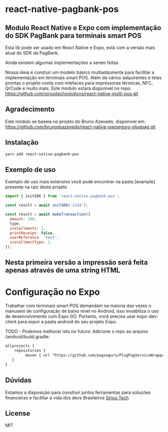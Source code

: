 # react-native-pagbank-pos

## Modulo React Native e Expo com implementação do SDK PagBank para terminais smart POS

Esta lib pode ser usado em React Native e Expo, está com a versão mais atual do SDK da PagBank.

Ainda existem algumas implementações a serem feitas

Nossa ideia é constuir um modelo básico multiadquirente para facilitar a implementação em terminais smart POS. 
Além de vários adquirentes e telas prontas o projeto conta com intefaces para impressoras térmicas, NFC, QrCode e muito mais.
Este modulo estará disponível no repo: https://github.com/siriustechsolutions/react-native-multi-pos.git

## Agradecimento

Este módulo se baseia no projeto do Bruno Azevedo, disponível em:
https://github.com/brunodsazevedo/react-native-pagseguro-plugpag.git

## Instalação

```sh
yarn add react-native-pagbank-pos
```

## Exemplo de uso

Exemplo de uso mais extensivo você pode encontrar na pasta [example] presente na raiz deste projeto

```js
import { initSDK } from 'react-native-pagbank-pos';

const result = await initSDK('1234');
```

```js
const result = await makeTransaction({
  amount: 100,
  type,
  installments: 1,
  printReceipt: false,
  userReference: 'test',
  installmentType: 1,
});
```

## Nesta primeira versão a impressão será feita apenas através de uma string HTML

# Configuração no Expo

Trabalhar com terminais smart POS demandam na maioria das vezes o manuseio de configuração de baixo nível no Android, isso inviabiliza o uso de desenvolvimento com Expo GO.
Portanto, você precisa usar expo-dev-client para expor a pasta android do seu projeto Expo.

TODO - Podemos melhorar isto no futuro:
Adicione o repo ao arquivo /android/build.gradle:

```xml
allprojects {
    repositories {
         maven { url "https://github.com/pagseguro/PlugPagServiceWrapper/raw/master" }
   }
}
```

## Dúvidas

Estamos a disposição para construir juntos ferramentas para soluções financeiras e facilitar a vida dos devs Brasileiros
[Sirius Tech](https://siriustechsolucoes.com)

## License

MIT
